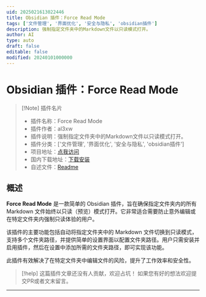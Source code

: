 ```yaml
---
uid: 2025021613022446
title: Obsidian 插件：Force Read Mode
tags: ['文件管理', '界面优化', '安全与隐私', 'obsidian插件']
description: 强制指定文件夹中的Markdown文件以只读模式打开。
author: AI
type: auto
draft: false
editable: false
modified: 20240101000000
---
```


# Obsidian 插件：Force Read Mode

> [!Note] 插件名片
> - 插件名称：Force Read Mode
> - 插件作者：al3xw
> - 插件说明：强制指定文件夹中的Markdown文件以只读模式打开。
> - 插件分类：['文件管理', '界面优化', '安全与隐私', 'obsidian插件']
> - 项目地址：[点我访问](https://github.com/al3xw/force-read-mode)
> - 国内下载地址：[下载安装](https://pkmer.cn/products/plugin/pluginMarket/?force-read-mode)
> - 自述文件：[Readme](https://ghproxy.net/https://raw.githubusercontent.com/al3xw/force-read-mode/master/README.md)



## 概述

**Force Read Mode** 是一款简单的 Obsidian 插件，旨在确保指定文件夹内的所有 Markdown 文件始终以只读（预览）模式打开。它非常适合需要防止意外编辑或在特定文件夹内强制只读体验的用户。

该插件的主要功能包括自动将指定文件夹中的 Markdown 文件切换到只读模式，支持多个文件夹路径，并提供简单的设置界面以配置文件夹路径。用户只需安装并启用插件，然后在设置中添加所需的文件夹路径，即可实现该功能。

此插件有效解决了在特定文件夹中编辑文件的风险，提升了工作效率和安全性。


> [!help] 
> 这篇插件文章还没有人贡献，欢迎占坑！
> 如果您有好的想法欢迎提交PR或者文末留言。
> 

---



